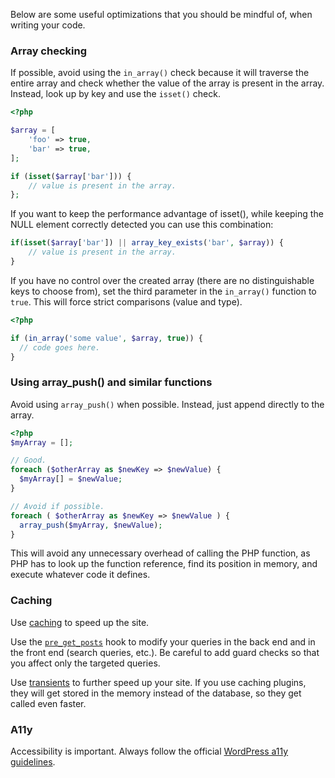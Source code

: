 Below are some useful optimizations that you should be mindful of, when writing your code.

### Array checking

If possible, avoid using the `in_array()` check because it will traverse the entire array and check whether the value of the array is present in the array. Instead, look up by key and use the `isset()` check.

```php
<?php

$array = [
    'foo' => true,
    'bar' => true,
];

if (isset($array['bar'])) {
    // value is present in the array.
};
```

If you want to keep the performance advantage of isset(), while keeping the NULL element correctly detected you can use this combination:

```php
if(isset($array['bar']) || array_key_exists('bar', $array)) {
    // value is present in the array.
}
```

If you have no control over the created array (there are no distinguishable keys to choose from), set the third parameter in the `in_array()` function to `true`. This will force strict comparisons (value and type).

```php
<?php

if (in_array('some value', $array, true)) {
  // code goes here.
}
```

### Using array_push() and similar functions

Avoid using `array_push()` when possible. Instead, just append directly to the array.

```php
<?php
$myArray = [];

// Good.
foreach ($otherArray as $newKey => $newValue) {
  $myArray[] = $newValue;
}

// Avoid if possible.
foreach ( $otherArray as $newKey => $newValue ) {
  array_push($myArray, $newValue);
}
```

This will avoid any unnecessary overhead of calling the PHP function, as PHP has to look up the function reference, find its position in memory, and execute whatever code it defines.

### Caching

Use [caching](https://10up.github.io/Engineering-Best-Practices/php/#the-object-cache) to speed up the site.

Use the [`pre_get_posts`](https://developer.wordpress.org/reference/hooks/pre_get_posts/) hook to modify your queries in the back end and in the front end (search queries, etc.). Be careful to add guard checks so that you affect only the targeted queries.

Use [transients](https://developer.wordpress.org/apis/handbook/transients/) to further speed up your site. If you use caching plugins, they will get stored in the memory instead of the database, so they get called even faster.

### A11y

Accessibility is important. Always follow the official [WordPress a11y guidelines](https://make.wordpress.org/accessibility/handbook/).
